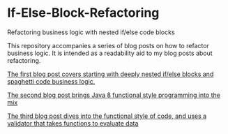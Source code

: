 # If-Else-Block-Refactoring
Refactoring business logic with nested if/else code blocks

This repository accompanies a series of blog posts on how to refactor business logic.  It is intended as a readability aid to my blog posts about refactoring.

[The first blog post covers starting with deeply nested if/else blocks and spaghetti code business logic.](https://www.gunnargissel.com/turn-your-spaghetti-code-into-functions-part-1.html)

[The second blog post brings Java 8 functional style programming into the mix](https://www.gunnargissel.com/turn-your-spaghetti-code-into-functions-part-2.html)

[The third blog post dives into the functional style of code, and uses a validator that takes functions to evaluate data](https://www.gunnargissel.com/turn-your-spaghetti-code-into-functions-part-3.html)
